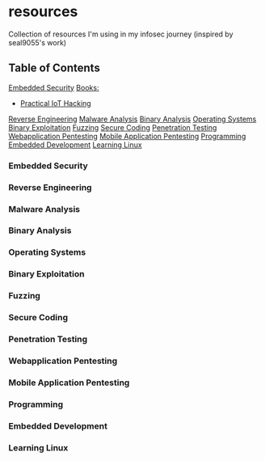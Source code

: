 # resources
Collection of resources I'm using in my infosec journey (inspired by seal9055's work)

## Table of Contents
[Embedded Security](#1)
<ins>Books:</ins>
* [Practical IoT Hacking](https://nostarch.com/practical-iot-hacking)

[Reverse Engineering](#2)
[Malware Analysis](#3)
[Binary Analysis](#4)
[Operating Systems](#5)
[Binary Exploitation](#6)
[Fuzzing](#7)
[Secure Coding](#8)
[Penetration Testing](#9)
[Webapplication Pentesting](#10)
[Mobile Application Pentesting](#11)
[Programming](#12)
[Embedded Development](#13)
[Learning Linux](#14)


<a name="1"/></a>
### Embedded Security

<a name="2"/></a>
### Reverse Engineering

<a name="3"/></a>
### Malware Analysis

<a name="4"/></a>
### Binary Analysis

<a name="5"/></a>
### Operating Systems

<a name="6"/></a>
### Binary Exploitation

<a name="7"/></a>
### Fuzzing

<a name="8"/></a>
### Secure Coding

<a name="9"/></a>
### Penetration Testing

<a name="10"/></a>
### Webapplication Pentesting

<a name="11"/></a>
### Mobile Application Pentesting  

<a name="12"/></a>
### Programming

<a name="13"/></a>
### Embedded Development

<a name="14"/></a>
### Learning Linux
